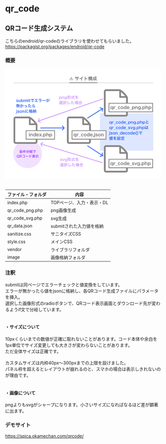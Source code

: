 # qr_code
## QRコード生成システム
こちらのendroid/qr-codeのライブラリを使わせてもらいました。<br>https://packagist.org/packages/endroid/qr-code

### <strong>概要</strong>
![サイト構成図](QR_code_root.png)
<br><br>

|ファイル・フォルダ |内容
|--|--
|index.php | TOPページ、入力・表示・DL
|qr_code_png.php |png画像生成
|qr_code_svg.php |svg生成
|qr_data.json |submitされた入力値を格納
|sanitize.css |サニタイズCSS
|style.css |メインCSS
|vendor |ライブラリフォルダ
|image |画像格納フォルダ

### <strong>注釈</strong>
submitは同ページでエラーチェックと値変換をしています。<br>
エラーが無かったら値をjsonに格納し、各QRコード生成ファイルにパラメータを挿入。<br>選択した画像形式のradioボタンで、QRコード表示画面とダウンロード先が変わるようif文で分岐しています。<br><br>
#### ・サイズについて
10pxくらいまでの数値が正確に取れないことがあります。コード本体や余白を1px単位でサイズ変更しても大きさが変わらないことがあります。<br>ただ全体サイズは正確です。<br><br>
カスタムサイズは内枠40px〜300pxまでの上限を設けました。<br>パネル枠を超えるとレイアウトが崩れるのと、スマホの場合は表示しきれないのが理由です。<br><br>
#### ・画像について
pngよりもsvgがシャープになります。小さいサイズになればなるほど差が顕著に出ます。<br>
### <strong>デモサイト</strong>
https://spica.okamechan.com/qrcode/















